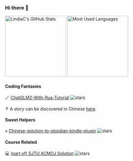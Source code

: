 ### Hi there 👋

<!--
**LindiaC/LindiaC** is a ✨ _special_ ✨ repository because its `README.md` (this file) appears on your GitHub profile.

Here are some ideas to get you started:

- 🔭 I’m currently working on ...
- 🌱 I’m currently learning ...
- 👯 I’m looking to collaborate on ...
- 🤔 I’m looking for help with ...
- 💬 Ask me about ...
- 📫 How to reach me: ...
- 😄 Pronouns: ...
- ⚡ Fun fact: ...
-->

<!-- Github Stats and Most Used Languages-->
<img height="200px" src="https://github-readme-stats.vercel.app/api?username=LindiaC&show_icons=true&theme=jolly&count_private=true" alt="LindiaC's GitHub Stats">   <img height="200px" src="https://github-readme-stats.vercel.app/api/top-langs/?username=LindiaC&theme=jolly&count_private=true&layout=compact" alt="Most Used Languages">

#### Coding Fantasies

🪄 [ChatGLM2-With-Rua-Tutorial](https://github.com/LindiaC/ChatGLM2-With-Rua-Tutorial)  ![stars](https://img.shields.io/github/stars/LindiaC/ChatGLM2-With-Rua-Tutorial) 

↑ A story can be discovered in Chinese [here](https://mp.weixin.qq.com/s/g4B9P06OwhjOJph2O84viQ).

#### Sweet Helpers

✊ [Chinese-solution-to-obsidian-kindle-plugin](https://github.com/LindiaC/Chinese-solution-to-obsidian-kindle-plugin)  ![stars](https://img.shields.io/github/stars/LindiaC/Chinese-solution-to-obsidian-kindle-plugin) 


#### Course Related

💻 [(part of) SJTU ACMOJ Solution](https://github.com/LindiaC/SJTU-ACMOJ)  ![stars](https://img.shields.io/github/stars/LindiaC/SJTU-ACMOJ) 









